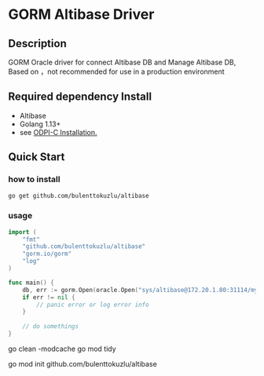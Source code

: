 # GORM Altibase Driver



## Description

GORM Oracle driver for connect Altibase DB and Manage Altibase DB, Based on
，not recommended for use in a production environment

## Required dependency Install

- Altibase
- Golang 1.13+
- see [ODPI-C Installation.](https://oracle.github.io/odpi/doc/installation.html)

## Quick Start
### how to install 
```bash
go get github.com/bulenttokuzlu/altibase
```
###  usage

```go
import (
	"fmt"
	"github.com/bulenttokuzlu/altibase"
	"gorm.io/gorm"
	"log"
)

func main() {
    db, err := gorm.Open(oracle.Open("sys/altibase@172.20.1.80:31114/mydb"), &gorm.Config{})
    if err != nil {
        // panic error or log error info
    } 
    
    // do somethings
}
```





go clean -modcache
go mod tidy





go mod init github.com/bulenttokuzlu/altibase